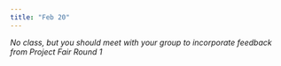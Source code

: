 ```yaml
---
title: "Feb 20"
---
```


<!-- **Milestone**{: .label .label-purple } [Project Fair Round 1](https://canvas.uw.edu/courses/1512970/assignments/6672482) -->

*No class, but you should meet with your group to incorporate feedback from Project Fair Round 1*
